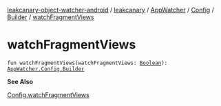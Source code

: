 [leakcanary-object-watcher-android](../../../../index.md) / [leakcanary](../../../index.md) / [AppWatcher](../../index.md) / [Config](../index.md) / [Builder](index.md) / [watchFragmentViews](./watch-fragment-views.md)

# watchFragmentViews

`fun watchFragmentViews(watchFragmentViews: `[`Boolean`](https://kotlinlang.org/api/latest/jvm/stdlib/kotlin/-boolean/index.html)`): `[`AppWatcher.Config.Builder`](index.md)

**See Also**

[Config.watchFragmentViews](../watch-fragment-views.md)

